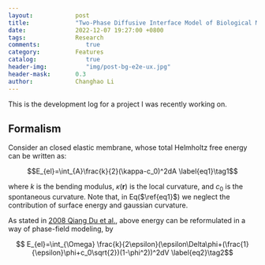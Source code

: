```yaml
---
layout:            post
title:             "Two-Phase Diffusive Interface Model of Biological Membranes"
date:              2022-12-07 19:27:00 +0800
tags:              Research
comments:			  true
category:          Features
catalog:    		  true
header-img: 		  "img/post-bg-e2e-ux.jpg"
header-mask:       0.3
author:            Changhao Li
---
```


This is the development log for a project I was recently working on.

## Formalism

Consider an closed elastic membrane, whose total Helmholtz free energy can be written as:

$$E_{el}=\int_{A}\frac{k}{2}(\kappa-c_0)^2dA \label{eq1}\tag1$$

where $k$ is the bending modulus, $\kappa(\mathbf{r})$ is the local curvature, and $c_0$ is the spontaneous curvature. Note that, in Eq($\ref{eq1}$) we neglect the contribution of surface energy and gaussian curvature.

As stated in [2008 Qiang Du et al.](https://link.springer.com/article/10.1007/s00285-007-0118-2), above energy can be reformulated in a way of phase-field modeling, by

$$ E_{el}=\int_{\Omega} \frac{k}{2\epsilon}(\epsilon\Delta\phi+(\frac{1}{\epsilon}\phi+c_0\sqrt{2})(1-\phi^2))^2dV \label{eq2}\tag2$$